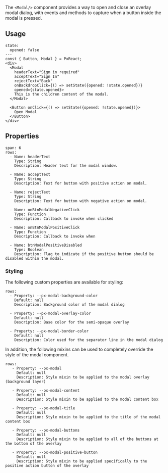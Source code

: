 The `<Modal/>` component provides a way to open and close an overlay modal dialog, with events and methods to capture when a button inside the modal is pressed.


## Usage

```react
state:
  opened: false
---
const { Button, Modal } = PxReact;
<div>
  <Modal
    headerText="Sign in required"
    acceptText="Sign In"
    rejectText="Back"
    onBackdropClick={() => setState({opened: !state.opened})}
    opened={state.opened}>
    This is the children content of the modal.
  </Modal>

  <Button onClick={() => setState({opened: !state.opened})}>
    Open Modal
  </Button>
</div>
```



## Properties

```table
span: 6
rows:
  - Name: headerText
    Type: String
    Description: Header text for the modal window.

  - Name: acceptText
    Type: String
    Description: Text for button with positive action on modal.

  - Name: rejectText
    Type: String
    Description: Text for button with negative action on modal.

  - Name: onBtnModalNegativeClick
    Type: Function
    Description: Callback to invoke when clicked

  - Name: onBtnModalPositiveClick
    Type: Function
    Description: Callback to invoke when

  - Name: btnModalPositiveDisabled
    Type: Boolean
    Description: Flag to indicate if the positive button should be disabled within the modal.
```


### Styling

The following custom properties are available for styling:


```table
rows:
  - Property: --px-modal-background-color
    Default: null
    Description: Background color of the modal dialog

  - Property: --px-modal-overlay-color
    Default: null
    Description: Base color for the semi-opaque overlay

  - Property: --px-modal-border-color
    Default: null
    Description: Color used for the separator line in the modal dialog
```

In addition, the following mixins can be used to completely override the style of the modal component.

```table
rows:
   - Property: --px-modal
     Default: null
     Description: Style mixin to be applied to the modal overlay (background layer)

   - Property: --px-modal-content
     Default: null
     Description: Style mixin to be applied to the modal content box

   - Property: --px-modal-title
     Default: null
     Description: Style mixin to be applied to the title of the modal content box

   - Property: --px-modal-buttons
     Default: null
     Description: Style mixin to be applied to all of the buttons at the bottom of the overlay

   - Property: --px-modal-positive-button
     Default: null
     Description: Style mixin to be applied specifically to the positive action button of the overlay
```
